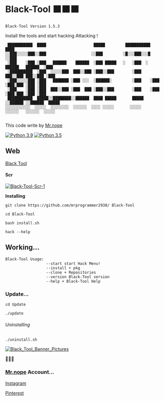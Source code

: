 # Black-Tool ⬛⬛⬛

```Black-Tool Version 1.5.3```

Install the tools and start hacking Attacking !
```
 ███████████  ████                     █████         ███████████                   ████ 
░░███░░░░░███░░███                    ░░███         ░█░░░███░░░█                  ░░███ 
 ░███    ░███ ░███   ██████    ██████  ░███ █████   ░   ░███  ░   ██████   ██████  ░███ 
 ░██████████  ░███  ░░░░░███  ███░░███ ░███░░███        ░███     ███░░███ ███░░███ ░███ 
 ░███░░░░░███ ░███   ███████ ░███ ░░░  ░██████░         ░███    ░███ ░███░███ ░███ ░███ 
 ░███    ░███ ░███  ███░░███ ░███  ███ ░███░░███        ░███    ░███ ░███░███ ░███ ░███ 
 ███████████  █████░░████████░░██████  ████ █████       █████   ░░██████ ░░██████  █████
░░░░░░░░░░░  ░░░░░  ░░░░░░░░  ░░░░░░  ░░░░ ░░░░░       ░░░░░     ░░░░░░   ░░░░░░  ░░░░░ 
                                                                                        
```

This code write by [Mr.nope](https://github.com/mrprogrammer2938)

[![Python 3.9](https://img.shields.io/static/v1?label=Python&message=3.9.0&color=green)](https://www.python.org/downloads/)        [![Python 3.5](https://img.shields.io/static/v1?label=Python&message=3.5.0&color=green)](https://www.python.org/downloads/release/python-357/)
## Web
[Black Tool](https://60d8dc3633fbe.mywebzi.ir/)
#### Scr
[![Black-Tool-Scr-1](https://user-images.githubusercontent.com/78996423/121770983-e057c400-cb81-11eb-95ab-cbfb052b29a2.jpeg)](https://github.com/mrprogrammer2938/Black-Tool)

**Installing**
```
git clone https://github.com/mrprogrammer2938/ Black-Tool

cd Black-Tool

bash install.sh

hack --help
```

## Working...
```
Black-Tool Usage:
                  --start start Hack Menu!
                  --install + pkg
                  --clone + Repositories
                  --version Black-Tool version
                  --help + Black-Tool Help
```

### Update...
```
cd Update

./update
```

###### Uninstalling
```
./uninstall.sh
```


[![Black_Tool_Banner_Pictures](https://user-images.githubusercontent.com/78996423/123559118-588fcd80-d7af-11eb-8552-e740bfba75de.jpeg)](https://github.com/mrprogrammer2938/Black-Tool)

🔽🔽🔽
### [Mr.nope](https://github.com/mrprogrammer2938) Account...

[Instagram](https://instagram.com/programmer2938)

[Pinterest](https://www.pinterest.com/mrprogrammer2938)

